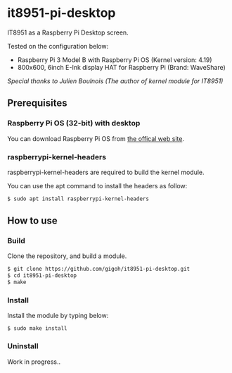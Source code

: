 # it8951-pi-desktop

IT8951 as a Raspberry Pi Desktop screen.

Tested on the configuration below:
- Raspberry Pi 3 Model B with Raspberry Pi OS (Kernel version: 4.19)
- 800x600, 6inch E-Ink display HAT for Raspberry Pi (Brand: WaveShare)

*Special thanks to Julien Boulnois (The author of kernel module for IT8951)*

## Prerequisites

### Raspberry Pi OS (32-bit) with desktop

You can download Raspberry Pi OS from [the offical web site](https://www.raspberrypi.org/downloads/raspbian/).

### raspberrypi-kernel-headers

raspberrypi-kernel-headers are required to build the kernel module.

You can use the apt command to install the headers as follow:

```bash
$ sudo apt install raspberrypi-kernel-headers
```

## How to use

### Build

Clone the repository, and build a module.

```bash
$ git clone https://github.com/gigoh/it8951-pi-desktop.git
$ cd it8951-pi-desktop
$ make
```

### Install

Install the module by typing below:

```
$ sudo make install
```

### Uninstall

Work in progress..